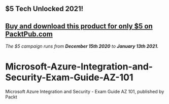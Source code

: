 ## $5 Tech Unlocked 2021!
[Buy and download this product for only $5 on PacktPub.com](https://www.packtpub.com/)
-----
*The $5 campaign         runs from __December 15th 2020__ to __January 13th 2021.__*

# Microsoft-Azure-Integration-and-Security-Exam-Guide-AZ-101
Microsoft Azure Integration and Security - Exam Guide AZ 101, published by Packt
